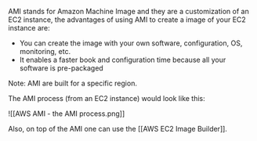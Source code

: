 AMI stands for Amazon Machine Image and they are a customization of an EC2 instance, the advantages of using AMI to create a image of your EC2 instance are:
- You can create the image with your own software, configuration, OS, monitoring, etc.
- It enables a faster book and configuration time because all your software is pre-packaged

Note: AMI are built for a specific region.

The AMI process (from an EC2 instance) would look like this:

![[AWS AMI - the AMI process.png]]

Also, on top of the AMI one can use the [[AWS EC2 Image Builder]].